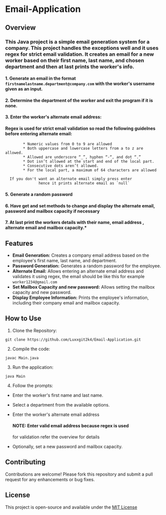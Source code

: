 # Email-Application


## Overview

### This Java project is a simple email generation system for a company. This project handles the exceptions well and it uses regex for strict email validation. It creates an email for a new worker based on their first name, last name, and chosen department and then at last prints the worker's info.

#### 1. Generate an email in the format `firstnamelastname.department@company.com` with the worker's username given as an input.
#### 2. Determine the department of the worker and exit the program if it is none.
#### 3. Enter the worker's alternate email address:

   #### Regex is used for strict email validation so read the following guidelnes before entering alternate email:

   ```
           * Numeric values from 0 to 9 are allowed
           * Both uppercase and lowercase letters from a to z are allowed.
           * Allowed are underscore “_”, hyphen “-“, and dot “.”
           * Dot isn’t allowed at the start and end of the local part.
           * Consecutive dots aren’t allowed.
           * For the local part, a maximum of 64 characters are allowed
   ```
```
  If you don't want an alternate email simply press enter
               hence it prints alternate email as `null`
```

#### 5. Generate a random password
#### 6. Have get and set methods to change and display the alternate email, password and mailbox capacity if necessary
#### 7. At last print the workers details with their name, email address , alternate email and mailbox capacity.*

## Features

- **Email Generation:** Creates a company email address based on the employee's first name, last name, and department.
- **Password Generation:** Generates a random password for the employee.
- **Alternate Email:** Allows entering an alternate email address and validates it using regex, the email should be like this for example `worker1234@gmail.com` 
- **Set Mailbox Capacity and new password:** Allows setting the mailbox capacity and new password.
- **Display Employee Information:** Prints the employee's information, including their company email and mailbox capacity.

## How to Use

1. Clone the Repository:

```
git clone https://github.com/Luxxgit2k4/Email-Application.git
```
2. Compile the code:
 ```
 javac Main.java
```
3. Run the application:
```
java Main
```
4. Follow the prompts: 
- Enter the worker's first name and last name.
- Select a department from the available options.
- Enter the worker's alternate email address
  

  #### NOTE: Enter valid email address because regex is used
   for validation refer the overview for details
  
- Optionally, set a new password and mailbox capacity.

## Contributing

Contributions are welcome! Please fork this repository and submit a pull request for any enhancements or bug fixes.

## License

This project is open-source and available under the [MIT License](https://opensource.org/license/mit)

